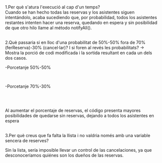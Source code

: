<p></b>1.Per què s'atura l'execució al cap d'un temps?</br></b>
    Cuando se han hecho todas las reservas y los asistentes siguen intentándolo, acaba sucediendo que, por probabilidad, todos los asistentes restantes intenten hacer una reserva, quedando en espera y sin posibilidad de que otro hilo llame al método notifyAll(). </br></br></p>
<p>2.Què passaria si en lloc d'una probabilitat de 50%-50% fora de 70% (ferReserva)-30% (cancel·lar)? I si foren al revés les probabilitats? → Mostra la porció de codi modificada i la sortida resultant en cada un dels dos casos.</b></br></p>
<p>-Porcetanje 50%-50%</br></p>
<img src="img/image4.png" alt=""></br>
<img src="img/image.png" alt="">
<img src="img/image2.png" alt="">
<img src="img/image3.png" alt="">
<img src="img/image3.png" alt="">
<p>-Porcetanje 70%-30%</p></br>
<img src="img/image5.png" alt=""></br>

<img src="img/image5.png" alt="">
<img src="img/image7.png" alt="">
<img src="img/image6.png" alt="">
<img src="img/image8.png" alt=""></br>

<p>Al aumentar el porcentaje de reservas, el código presenta mayores posibilidades de quedarse sin reservas, dejando a todos los asistentes en espera</br></br></p>

<p></b>3.Per què creus que fa falta la llista i no valdria només amb una variable sencera de reserves?</b></br></p>
<p>Sin la lista, sería imposible llevar un control de las cancelaciones, ya que desconoceríamos quiénes son los dueños de las reservas.</p>